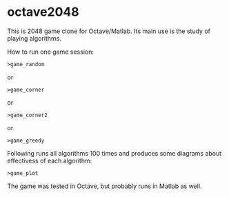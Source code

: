 octave2048
==========

This is 2048 game clone for Octave/Matlab. Its main use is the study of playing algorithms.

How to run one game session:

    >game_random

or

    >game_corner

or

    >game_corner2

or

    >game_greedy

Following runs all algorithms 100 times and produces some diagrams about effectivess of each algorithm:


    >game_plot

The game was tested in Octave, but probably runs in Matlab as well.
